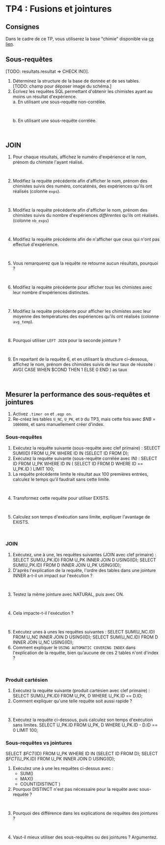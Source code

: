 <!DOCTYPE html>
<html>
    <head>
        <title>TP4 (BDR1)</title>
        <link rel="stylesheet" href="./index.css">
        <script type="module" src="./index.js" defer></script>
    </head>
    <body>
        <header></header>
        <main>

# TP4 : Fusions et jointures

## Consignes

<tp-consignes></tp-consignes>

Dans le cadre de ce TP, vous utiliserez la base "chimie" disponible via [ce lien](../../../../assets/sql/chimiste.sqlite).

## Sous-requêtes

[TODO: resultats.resultat => CHECK IN()].

1. Déterminez la structure de la base de donnée et de ses tables.<br/>
   [TODO: champ pour déposer image du schéma.]
1. Écrivez les requêtes SQL permettant d'obtenir les chimistes ayant au moins un résultat d'expérience.<br/>
   a. En utilisant une sous-requête non-corrélée.
   <pre lang=sql contenteditable></pre>
   b. En utilisant une sous-requête corrélée.
   <pre lang=sql contenteditable></pre>

## JOIN

1. Pour chaque résultats, affichez le numéro d'expérience et le nom, prénom du chimiste l'ayant réalisé.
   <pre lang=sql contenteditable></pre>
1. Modifiez la requête précédente afin d'afficher le nom, prénom des chimistes suivis des numéro, concaténés, des expériences qu'ils ont réalisés (colonne `exps`).
   <pre lang=sql contenteditable></pre>
1. Modifiez la requête précédente afin d'afficher le nom, prénom des chimistes suivis du nombre d'expériences *différentes* qu'ils ont réalisés.  (colonne `nb_exps`)
   <pre lang=sql contenteditable></pre>
1. Modifiez la requête précédente afin de n'afficher que ceux qui n'ont pas effectué d'expérience.
   <pre lang=sql contenteditable></pre>
1. Vous remarquerez que la requête ne retourne aucun résultats, pourquoi ?
   <pre contenteditable></pre>
1. Modifiez la requête précédente pour afficher *tous* les chimistes avec leur nombre d'expériences distinctes.
   <pre contenteditable lang="sql"></pre>
1. Modifiez la requête précédente pour afficher les chimistes avec leur moyenne des températures des expériences qu'ils ont réalisés (colonne `avg_temp`).
   <pre contenteditable lang="sql"></pre>
1. Pourquoi utiliser `LEFT JOIN` pour la seconde jointure ?
   <pre contenteditable></pre>
1. En repartant de la requête 6, et en utilisant la structure ci-dessous, affichez le nom, prénom des chimistes suivis de leur taux de réussite :
   <sql-code class="d4rk block">AVG( CASE WHEN $COND THEN 1 ELSE 0 END ) as taux</sql-code>
   <pre contenteditable lang="sql"></pre>

## Mesurer la performance des sous-requêtes et jointures

1. Activez `.timer on` et `.eqp on`.
1. Re-créez les tables `U_NC`, `U_PK`, et `D` du TP3, mais cette fois avec <sql-code class='d4rk'><var>$NB</var></sql-code> = `1000000`, et sans manuellement créer d'index.

### Sous-requêtes

1. Exécutez la requête suivante (sous-requête avec clef primaire) :
   <sql-code>SELECT SUM(ID) FROM U_PK WHERE ID IN (SELECT ID FROM D);</sql-code>
1. Exécutez la requête suivante (sous-requête corrélée avec <sql-code>IN</sql-code>) :
   <sql-code class="block">SELECT ID FROM U_PK
 WHERE ID IN ( SELECT ID FROM D WHERE ID == U_PK.ID )
 LIMIT 100;</sql-code>
1. La requête précédente limite le résultat aux 100 premières entrées, calculez le temps qu'il faudrait sans cette limite.
   <pre contenteditable></pre>
1. Transformez cette requête pour utiliser <sql-code>EXISTS</sql-code>.
   <pre lang="sql" contenteditable></pre>
1.  Calculez son temps d'exécution sans limite, expliquer l'avantage de <sql-code>EXISTS</sql-code>.
    <pre contenteditable></pre>

### JOIN

1. Exécutez, une à une, les requêtes suivantes (JOIN avec clef primaire) :
   <sql-code class="block">SELECT SUM(U_PK.ID) FROM U_PK INNER JOIN D    USING(ID);
   SELECT SUM(U_PK.ID) FROM D    INNER JOIN U_PK USING(ID);</sql-code>
1. D'après l'explication de la requête, l'ordre des tables dans une jointure <sql-code>INNER</sql-code> a-t-il un impact sur l'exécution ?
   <pre contenteditable></pre>
1. Testez la même jointure avec <sql-code>NATURAL</sql-code>, puis avec <sql-code>ON</sql-code>.
   <pre lang="sql" contenteditable></pre>
1. Cela impacte-t-il l'exécution ?
   <pre contenteditable></pre>
1. Exécutez unes à unes les requêtes suivantes :
   <sql-code>SELECT SUM(U_NC.ID) FROM U_NC INNER JOIN D    USING(ID);
SELECT SUM(U_NC.ID) FROM D    INNER JOIN U_NC USING(ID);</sql-code>
1. Comment expliquer le `USING AUTOMATIC COVERING INDEX` dans l'explication de la requête, bien qu'aucune de ces 2 tables n'ont d'index ?
   <pre contenteditable></pre>

### Produit cartésien

1. Exécutez la requête suivante (produit cartésien avec clef primaire) :
   <sql-code>SELECT SUM(U_PK.ID) FROM U_PK, D WHERE U_PK.ID == D.ID;</sql-code>
1. Comment expliquer qu'une telle requête soit aussi rapide ?
   <pre contenteditable></pre>
1. Exécutez la requête ci-dessous, puis calculez son temps d'exécution sans limites.
   <sql-code>SELECT U_PK.ID FROM U_PK, D
                     WHERE U_PK.ID - D.ID == 0 LIMIT 100;
</sql-code>


### Sous-requêtes vs jointures

<sql-code class="block d4rk">
SELECT <var>$FCT</var>(ID) FROM U_PK WHERE ID IN (SELECT ID FROM D);
SELECT <var>$FCT</var>(U_PK.ID) FROM U_PK INNER JOIN D USING(ID);
</sql-code>

1. Exécutez une à une les requêtes ci-dessus avec :
   - <sql-code>SUM()</sql-code>
   - <sql-code>MAX()</sql-code>
   - <sql-code>COUNT(DISTINCT )</sql-code>
1. Pourquoi <sql-code>DISTINCT</sql-code> n'est pas nécessaire pour la requête avec sous-requête ?
   <pre contenteditable></pre>
1. Pourquoi des différence dans les explications de requêtes des jointures ?
   <pre contenteditable></pre>
1. Vaut-il mieux utiliser des sous-requêtes ou des jointures ? Argumentez.
   <pre contenteditable></pre>

</main>
    </body>
</html>